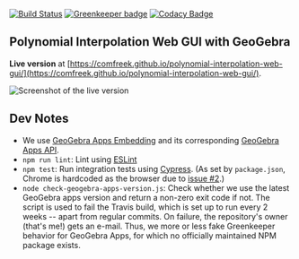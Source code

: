 [![Build Status](https://api.travis-ci.com/ComFreek/polynomial-interpolation-web-gui.svg?branch=master)](https://travis-ci.com/ComFreek/polynomial-interpolation-web-gui)
[![Greenkeeper badge](https://badges.greenkeeper.io/ComFreek/polynomial-interpolation-web-gui.svg)](https://greenkeeper.io/)
[![Codacy Badge](https://api.codacy.com/project/badge/Grade/a42239093d9747f0917138b40c9eea63)](https://www.codacy.com/app/ComFreek/polynomial-interpolation-web-gui?utm_source=github.com&amp;utm_medium=referral&amp;utm_content=ComFreek/polynomial-interpolation-web-gui&amp;utm_campaign=Badge_Grade)

## Polynomial Interpolation Web GUI with GeoGebra

**Live version** at [https://comfreek.github.io/polynomial-interpolation-web-gui/](https://comfreek.github.io/polynomial-interpolation-web-gui/).

![Screenshot of the live version](https://cdn.jsdelivr.net/gh/ComFreek/polynomial-interpolation-web-gui@da60bd7bfd9ad04bbbe3c79c00000f9eceaffe83/Screenshot.png "Screenshot of the live version")

## Dev Notes

-  We use [GeoGebra Apps Embedding](https://wiki.geogebra.org/en/Reference:GeoGebra_Apps_Embedding) and its corresponding [GeoGebra Apps API](https://wiki.geogebra.org/en/Reference:GeoGebra_Apps_API).
-  `npm run lint`: Lint using [ESLint](https://eslint.org/)
-  `npm test`: Run integration tests using [Cypress](https://www.cypress.io/). (As set by `package.json`, Chrome is hardcoded as the browser due to [issue #2](https://github.com/ComFreek/polynomial-interpolation-web-gui/issues/2).)
-  `node check-geogebra-apps-version.js`: Check whether we use the latest GeoGebra apps version and return a non-zero exit code if not. The script is used to fail the Travis build, which is set up to run every 2 weeks -- apart from regular commits. On failure, the repository's owner (that's me!) gets an e-mail. Thus, we more or less fake Greenkeeper behavior for GeoGebra Apps, for which no officially maintained NPM package exists.
